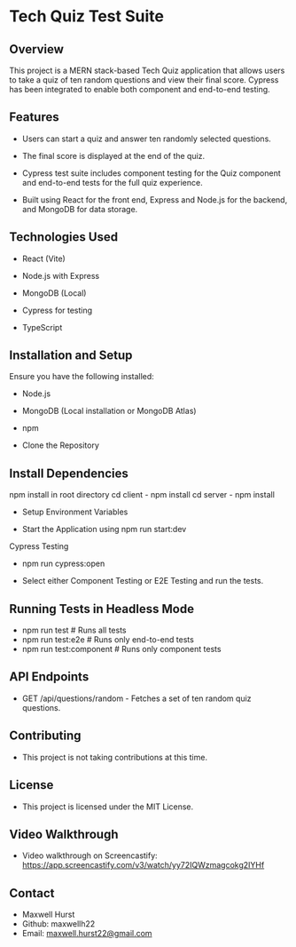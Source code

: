 # Tech Quiz Test Suite

## Overview

This project is a MERN stack-based Tech Quiz application that allows users to take a quiz of ten random questions and view their final score. Cypress has been integrated to enable both component and end-to-end testing.

## Features

- Users can start a quiz and answer ten randomly selected questions.

- The final score is displayed at the end of the quiz.

- Cypress test suite includes component testing for the Quiz component and end-to-end tests for the full quiz experience.

- Built using React for the front end, Express and Node.js for the backend, and MongoDB for data storage.

## Technologies Used

- React (Vite)

- Node.js with Express

- MongoDB (Local)

- Cypress for testing

- TypeScript

## Installation and Setup

Ensure you have the following installed:

- Node.js

- MongoDB (Local installation or MongoDB Atlas)

- npm

- Clone the Repository

## Install Dependencies

npm install in root directory
cd client - npm install
cd server - npm install

- Setup Environment Variables

- Start the Application using npm run start:dev

Cypress Testing

- npm run cypress:open

- Select either Component Testing or E2E Testing and run the tests.

## Running Tests in Headless Mode

- npm run test       # Runs all tests
- npm run test:e2e   # Runs only end-to-end tests
- npm run test:component # Runs only component tests

## API Endpoints

- GET /api/questions/random - Fetches a set of ten random quiz questions.


## Contributing

- This project is not taking contributions at this time.

## License

- This project is licensed under the MIT License.

## Video Walkthrough

- Video walkthrough on Screencastify: https://app.screencastify.com/v3/watch/yy72IQWzmagcokg2IYHf

## Contact

- Maxwell Hurst
- Github: maxwellh22
- Email: maxwell.hurst22@gmail.com

